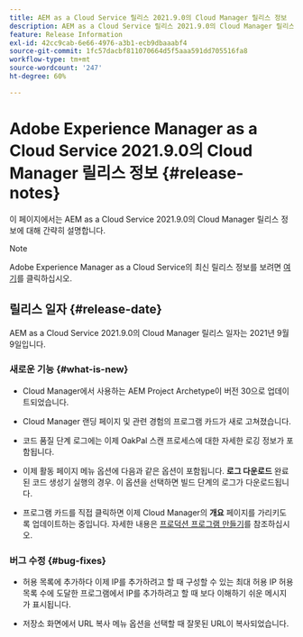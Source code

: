 ```yaml
---
title: AEM as a Cloud Service 릴리스 2021.9.0의 Cloud Manager 릴리스 정보
description: AEM as a Cloud Service 릴리스 2021.9.0의 Cloud Manager 릴리스 정보
feature: Release Information
exl-id: 42cc9cab-6e66-4976-a3b1-ecb9dbaaabf4
source-git-commit: 1fc57dacbf811070664d5f5aaa591dd705516fa8
workflow-type: tm+mt
source-wordcount: '247'
ht-degree: 60%

---
```


# Adobe Experience Manager as a Cloud Service 2021.9.0의 Cloud Manager 릴리스 정보 {#release-notes}

이 페이지에서는 AEM as a Cloud Service 2021.9.0의 Cloud Manager 릴리스 정보에 대해 간략히 설명합니다.

>[!NOTE]
>Adobe Experience Manager as a Cloud Service의 최신 릴리스 정보를 보려면 [여기](https://experienceleague.adobe.com/docs/experience-manager-cloud-service/content/release-notes/release-notes/release-notes-current.html)를 클릭하십시오.

## 릴리스 일자 {#release-date}

AEM as a Cloud Service 2021.9.0의 Cloud Manager 릴리스 일자는 2021년 9월 9일입니다.

### 새로운 기능 {#what-is-new}

* Cloud Manager에서 사용하는 AEM Project Archetype이 버전 30으로 업데이트되었습니다.

* Cloud Manager 랜딩 페이지 및 관련 경험의 프로그램 카드가 새로 고쳐졌습니다.

* 코드 품질 단계 로그에는 이제 OakPal 스캔 프로세스에 대한 자세한 로깅 정보가 포함됩니다.

* 이제 활동 페이지 메뉴 옵션에 다음과 같은 옵션이 포함됩니다. **로그 다운로드** 완료된 코드 생성기 실행의 경우. 이 옵션을 선택하면 빌드 단계의 로그가 다운로드됩니다.

* 프로그램 카드를 직접 클릭하면 이제 Cloud Manager의 **개요** 페이지를 가리키도록 업데이트하는 중입니다. 자세한 내용은 [프로덕션 프로그램 만들기](https://experienceleague.adobe.com/docs/experience-manager-cloud-service/content/implementing/using-cloud-manager/programs/creating-production-programs.html?lang=en)를 참조하십시오.

### 버그 수정 {#bug-fixes}

* 허용 목록에 추가하다 이제 IP를 추가하려고 할 때 구성할 수 있는 최대 허용 IP 허용 목록 수에 도달한 프로그램에서 IP를 추가하려고 할 때 보다 이해하기 쉬운 메시지가 표시됩니다.

* 저장소 화면에서 URL 복사 메뉴 옵션을 선택할 때 잘못된 URL이 복사되었습니다.

